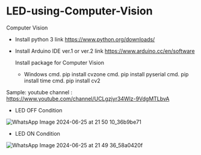# LED-using-Computer-Vision
Computer Vision

- Install python 3
      link https://www.python.org/downloads/
- Install Arduino IDE ver.1 or ver.2
      link https://www.arduino.cc/en/software

  Install package for Computer Vision
  - Windows
      cmd. pip install cvzone
      cmd. pip install pyserial
      cmd. pip install time
      cmd. pip install cv2

Sample:
youtube channel : https://www.youtube.com/channel/UCLgzjyr34Wlz-9VdgMTLbvA

- LED OFF Condition
  
![WhatsApp Image 2024-06-25 at 21 50 10_36b9be71](https://github.com/pvincent21/LED-using-Computer-Vision/assets/88431038/3676e658-464c-49bf-bef4-9988b127cb47)

- LED ON Condition
  
![WhatsApp Image 2024-06-25 at 21 49 36_58a0420f](https://github.com/pvincent21/LED-using-Computer-Vision/assets/88431038/bb49a2b7-ab26-493f-b0f8-a8c549c3c8fa)
